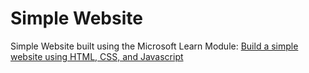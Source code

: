 # Simple Website
Simple Website built using the Microsoft Learn Module: [Build a simple website using HTML, CSS, and Javascript](https://docs.microsoft.com/en-us/learn/modules/build-simple-website/)
